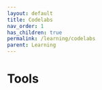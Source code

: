 ```yaml
---
layout: default
title: Codelabs
nav_order: 1
has_children: true
permalink: /learning/codelabs
parent: Learning
---
```


# Tools

